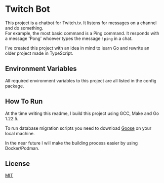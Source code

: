 # Twitch Bot

This project is a chatbot for Twitch.tv. It listens for messages on a channel and do something.  
For example, the most basic command is a Ping command. It responds with a message 'Pong' whoever types the message `!ping` in a chat.

I've created this project with an idea in mind to learn Go and rewrite an older project made in TypeScript.



## Environment Variables

All required environment variables to this project are all listed in the config package.



## How To Run 

At the time writing this readme, I build this project using GCC, Make and Go 1.22.5.

To run database migration scripts you need to download [Goose](https://github.com/pressly/goose) on your local machine.

In the near future I will make the building process easier by using Docker/Podman.



## License

[MIT](https://github.com/danielbukowski/twitch-chatbot/blob/main/LICENSE)
